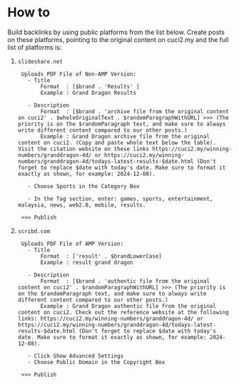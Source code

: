 #    How to
Build backlinks by using public platforms from the list below. Create posts on these platforms, pointing to the original content on cuci2.my and the full list of platforms is:

1.     slideshare.net
    
        Uploads PDF File of Non-AMP Version:
          - Title
              Format  : [$brand . 'Results' ]
              Example : Grand Dragon Results
    
          - Description
              Format  : [$brand . 'archive file from the original content on cuci2' . $wholeOriginalText . $randomParagraphWithURL] >>> (The priority is on the $randomParagraph text, and make sure to always write different content compared to our other posts.)
              Example : Grand Dragon archive file from the original content on cuci2. (Copy and paste whole text below the table). Visit the citation website on these links https://cuci2.my/winning-numbers/granddragon-4d/ or https://cuci2.my/winning-numbers/granddragon-4d/todays-latest-results-$date.html (Don't forget to replace $date with today's date. Make sure to format it exactly as shown, for example: 2024-12-08).
    
          - Choose Sports in the Category Box
    
          - In the Tag section, enter: games, sports, entertainment, malaysia, news, web2.0, mobile, results.
          
        >>> Publish

2.     scribd.com

        Uploads PDF File of AMP Version:
          - Title
              Format  : ['result' . $brandLowerCase]
              Example : result grand dragon
    
          - Description
              Format  : [$brand . 'authentic file from the original content on cuci2' . $randomParagraphWithURL] >>> (The priority is on the $randomParagraph text, and make sure to always write different content compared to our other posts.)
              Example : Grand Dragon authentic file from the original content on cuci2. Check out the reference website at the following links: https://cuci2.my/winning-numbers/granddragon-4d/ or https://cuci2.my/winning-numbers/granddragon-4d/todays-latest-results-$date.html (Don't forget to replace $date with today's date. Make sure to format it exactly as shown, for example: 2024-12-08).
    
          - Click Show Advanced Settings
          - Choose Public Domain in the Copyright Box
        
        >>> Publish
